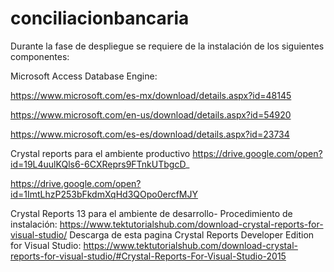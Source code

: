 # conciliacionbancaria
Durante la fase de despliegue se requiere de la instalación de los siguientes componentes:

Microsoft Access Database Engine:

https://www.microsoft.com/es-mx/download/details.aspx?id=48145

https://www.microsoft.com/en-us/download/details.aspx?id=54920

https://www.microsoft.com/es-es/download/details.aspx?id=23734

Crystal reports para el ambiente productivo
https://drive.google.com/open?id=19L4uulKQls6-6CXReprs9FTnkUTbgcD_

https://drive.google.com/open?id=1ImtLhzP253bFkdmXqHd3QOpo0ercfMJY


Crystal Reports 13 para el ambiente de desarrollo-
Procedimiento de instalación:
https://www.tektutorialshub.com/download-crystal-reports-for-visual-studio/
Descarga de esta pagina Crystal Reports Developer Edition for Visual Studio:
https://www.tektutorialshub.com/download-crystal-reports-for-visual-studio/#Crystal-Reports-For-Visual-Studio-2015
